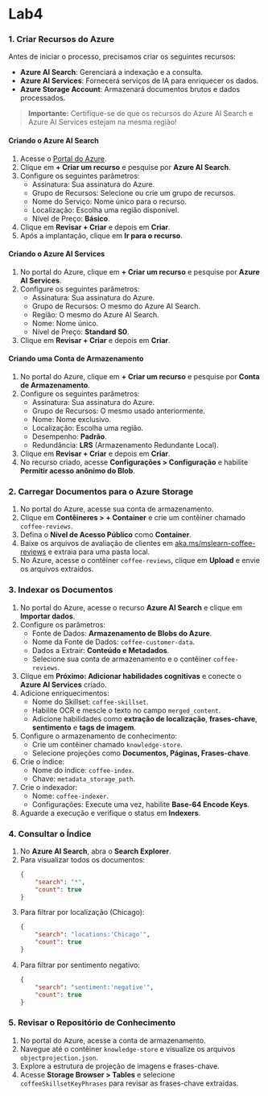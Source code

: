 # Lab4

### 1. Criar Recursos do Azure

Antes de iniciar o processo, precisamos criar os seguintes recursos:
- **Azure AI Search**: Gerenciará a indexação e a consulta.
- **Azure AI Services**: Fornecerá serviços de IA para enriquecer os dados.
- **Azure Storage Account**: Armazenará documentos brutos e dados processados.

> **Importante:** Certifique-se de que os recursos do Azure AI Search e Azure AI Services estejam na mesma região!

#### Criando o Azure AI Search
1. Acesse o [Portal do Azure](https://portal.azure.com/).
2. Clique em **+ Criar um recurso** e pesquise por **Azure AI Search**.
3. Configure os seguintes parâmetros:
   - Assinatura: Sua assinatura do Azure.
   - Grupo de Recursos: Selecione ou crie um grupo de recursos.
   - Nome do Serviço: Nome único para o recurso.
   - Localização: Escolha uma região disponível.
   - Nível de Preço: **Básico**.
4. Clique em **Revisar + Criar** e depois em **Criar**.
5. Após a implantação, clique em **Ir para o recurso**.

#### Criando o Azure AI Services
1. No portal do Azure, clique em **+ Criar um recurso** e pesquise por **Azure AI Services**.
2. Configure os seguintes parâmetros:
   - Assinatura: Sua assinatura do Azure.
   - Grupo de Recursos: O mesmo do Azure AI Search.
   - Região: O mesmo do Azure AI Search.
   - Nome: Nome único.
   - Nível de Preço: **Standard S0**.
3. Clique em **Revisar + Criar** e depois em **Criar**.

#### Criando uma Conta de Armazenamento
1. No portal do Azure, clique em **+ Criar um recurso** e pesquise por **Conta de Armazenamento**.
2. Configure os seguintes parâmetros:
   - Assinatura: Sua assinatura do Azure.
   - Grupo de Recursos: O mesmo usado anteriormente.
   - Nome: Nome exclusivo.
   - Localização: Escolha uma região.
   - Desempenho: **Padrão**.
   - Redundância: **LRS** (Armazenamento Redundante Local).
3. Clique em **Revisar + Criar** e depois em **Criar**.
4. No recurso criado, acesse **Configurações > Configuração** e habilite **Permitir acesso anônimo do Blob**.

### 2. Carregar Documentos para o Azure Storage
1. No portal do Azure, acesse sua conta de armazenamento.
2. Clique em **Contêineres > + Container** e crie um contêiner chamado `coffee-reviews`.
3. Defina o **Nível de Acesso Público** como **Container**.
4. Baixe os arquivos de avaliação de clientes em [aka.ms/mslearn-coffee-reviews](https://aka.ms/mslearn-coffee-reviews) e extraia para uma pasta local.
5. No Azure, acesse o contêiner `coffee-reviews`, clique em **Upload** e envie os arquivos extraídos.

### 3. Indexar os Documentos
1. No portal do Azure, acesse o recurso **Azure AI Search** e clique em **Importar dados**.
2. Configure os parâmetros:
   - Fonte de Dados: **Armazenamento de Blobs do Azure**.
   - Nome da Fonte de Dados: `coffee-customer-data`.
   - Dados a Extrair: **Conteúdo e Metadados**.
   - Selecione sua conta de armazenamento e o contêiner `coffee-reviews`.
3. Clique em **Próximo: Adicionar habilidades cognitivas** e conecte o **Azure AI Services** criado.
4. Adicione enriquecimentos:
   - Nome do Skillset: `coffee-skillset`.
   - Habilite OCR e mescle o texto no campo `merged_content`.
   - Adicione habilidades como **extração de localização**, **frases-chave**, **sentimento** e **tags de imagem**.
5. Configure o armazenamento de conhecimento:
   - Crie um contêiner chamado `knowledge-store`.
   - Selecione projeções como **Documentos, Páginas, Frases-chave**.
6. Crie o índice:
   - Nome do índice: `coffee-index`.
   - Chave: `metadata_storage_path`.
7. Crie o indexador:
   - Nome: `coffee-indexer`.
   - Configurações: Execute uma vez, habilite **Base-64 Encode Keys**.
8. Aguarde a execução e verifique o status em **Indexers**.

### 4. Consultar o Índice
1. No **Azure AI Search**, abra o **Search Explorer**.
2. Para visualizar todos os documentos:
   ```json
   {
       "search": "*",
       "count": true
   }
   ```
3. Para filtrar por localização (Chicago):
   ```json
   {
       "search": "locations:'Chicago'",
       "count": true
   }
   ```
4. Para filtrar por sentimento negativo:
   ```json
   {
       "search": "sentiment:'negative'",
       "count": true
   }
   ```

### 5. Revisar o Repositório de Conhecimento
1. No portal do Azure, acesse a conta de armazenamento.
2. Navegue até o contêiner `knowledge-store` e visualize os arquivos `objectprojection.json`.
3. Explore a estrutura de projeção de imagens e frases-chave.
4. Acesse **Storage Browser > Tables** e selecione `coffeeSkillsetKeyPhrases` para revisar as frases-chave extraídas.

